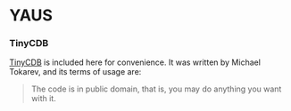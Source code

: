 # YAUS


### TinyCDB

[TinyCDB](http://www.corpit.ru/mjt/tinycdb.html) is included here for convenience.
It was written by Michael Tokarev, and its terms of usage are:

> The code is in public domain, that is, you may do anything you want with it.

